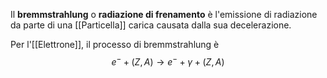 Il **bremmstrahlung** o **radiazione di frenamento** è l'emissione di radiazione da parte di una [[Particella]] carica causata dalla sua decelerazione.

Per l'[[Elettrone]], il processo di bremmstrahlung è
$$e^{-}+(Z,A) \rightarrow e^{-}+\gamma+(Z,A)$$
